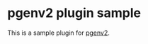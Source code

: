 pgenv2 plugin sample
====================

This is a sample plugin for [pgenv2].

[pgenv2]: https://github.com/moritetu/pgenv2
